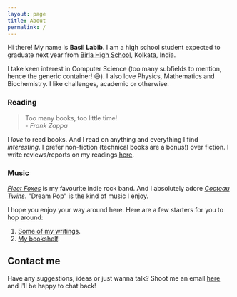 ```yaml
---
layout: page
title: About
permalink: /
---
```


Hi there! My name is **Basil Labib**. I am a high school student expected to graduate next year from [Birla High School][school], Kolkata, India.    

<!-- @TODO: Activate/setup jemoji on GitHub pages for :sweat_smile: to work... -->
I take keen interest in Computer Science (too many subfields to mention, hence the generic container! :sweat_smile:). I also love Physics, Mathematics and Biochemistry. I like challenges, academic or otherwise.    

### Reading   

> Too many books, too little time!    
> <cite>- Frank Zappa</cite>   

I _love_ to read books. And I read on anything and everything I find _interesting_. I prefer non-fiction (technical books are a bonus!) over fiction. I write reviews/reports on my readings [here][blog].
<!-- Am I writing too much in the basic introduction? -->
<!-- Heck, it's my site! -->

### Music   

[_Fleet Foxes_][foxes] is my favourite indie rock band. And I absolutely adore [_Cocteau Twins_][twins]. "Dream Pop" is the kind of music I enjoy.      

I hope you enjoy your way around here. Here are a few starters for you to hop around: 
1. [Some of my writings](/blog). 
2. [My bookshelf](/bookshelf).

## Contact me   

Have any suggestions, ideas or just wanna talk? Shoot me an email [here](mailto:gs454236@gmail.com) and I'll be happy to chat back!

<!-- @TODO: Add a submission form -->

[school]: https://en.wikipedia.org/wiki/Birla_High_School
[blog]: https://basil08.github.io/blog
[foxes]: https://fleetfoxes.co/
[twins]: https://cocteautwins.com